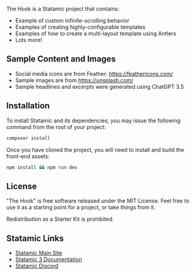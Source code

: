 The Hook is a Statamic project that contains:

* Example of custom infinite-scrolling behavior
* Examples of creating highly-configurable templates
* Examples of how to create a multi-layout template using Antlers
* Lots more!

## Sample Content and Images

- Social media icons are from Feather: https://feathericons.com/
- Sample images are from https://unsplash.com/
- Sample headlines and excerpts were generated using ChatGPT 3.5

## Installation

To install Statamic and its dependencies, you may issue the following command from the root of your project:

```bash
composer install
```

Once you have cloned the project, you will need to install and build the front-end assets:

```bash
npm install && npm run dev
```

## License

"The Hook" is free software released under the MIT License. Feel free to use it as a starting point for a project, or take things from it.

Redistribution as a Starter Kit is prohibited.

## Statamic Links

- [Statamic Main Site](https://statamic.com)
- [Statamic 3 Documentation][docs]
- [Statamic Discord][discord]

[docs]: https://statamic.dev/
[discord]: https://statamic.com/discord
[contribution]: https://github.com/statamic/cms/blob/master/CONTRIBUTING.md
